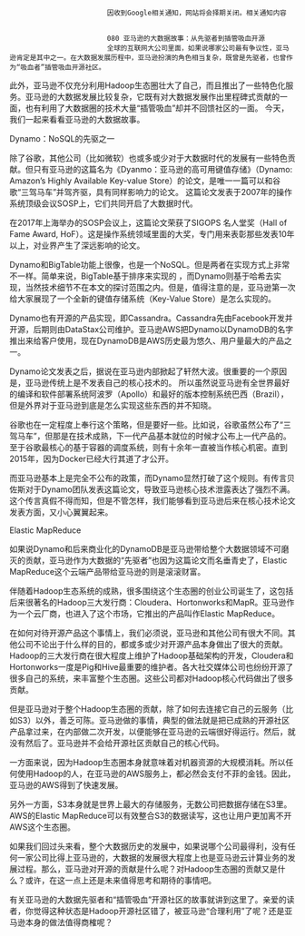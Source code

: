 
                            
                            因收到Google相关通知，网站将会择期关闭。相关通知内容
                            
                            
                            080 亚马逊的大数据故事：从先驱者到插管吸血开源
                            全球的互联网大公司里面，如果说哪家公司最有争议性，亚马逊肯定是其中之一。在大数据发展历程中，亚马逊扮演的角色相当复杂，既曾是先驱者，也曾作为“吸血者”插管吸血开源社区。

此外，亚马逊不仅充分利用Hadoop生态圈壮大了自己，而且推出了一些特色化服务。亚马逊的大数据发展比较复杂，它既有对大数据发展作出里程碑式贡献的一面，也有利用了大数据圈的技术大量“插管吸血”却并不回馈社区的一面。 今天，我们一起来看看亚马逊的大数据故事。

Dynamo：NoSQL的先驱之一

除了谷歌，其他公司（比如微软）也或多或少对于大数据时代的发展有一些特色贡献。但只有亚马逊的这篇名为《Dyanmo：亚马逊的高可用键值存储》（Dynamo: Amazon’s Highly Available Key-value Store）的论文，是唯一一篇可以和谷歌“三驾马车”并驾齐驱，具有同样影响力的论文。 这篇论文发表于2007年的操作系统顶级会议SOSP上，它们共同开启了大数据时代。

在2017年上海举办的SOSP会议上，这篇论文荣获了SIGOPS 名人堂奖（Hall of Fame Award, HoF）。这是操作系统领域里面的大奖，专门用来表彰那些发表10年以上，对业界产生了深远影响的论文。

Dynamo和BigTable功能上很像，也是一个NoSQL。但是两者在实现方式上非常不一样。简单来说，BigTable基于排序来实现的 ，而Dynamo则基于哈希去实现，当然技术细节不在本文的探讨范围之内。但是，值得注意的是，亚马逊第一次给大家展现了一个全新的键值存储系统（Key-Value Store）是怎么实现的。

Dynamo也有开源的产品实现，即Cassandra。Cassandra先由Facebook开发并开源，后期则由DataStax公司维护。亚马逊AWS把Dynamo以DynamoDB的名字推出来给客户使用，现在DynamoDB是AWS历史最为悠久、用户量最大的产品之一。

Dynamo论文发表之后，据说在亚马逊内部掀起了轩然大波。很重要的一个原因是，亚马逊传统上是不发表自己的核心技术的。 所以虽然说亚马逊有全世界最好的编译和软件部署系统阿波罗（Apollo）和最好的版本控制系统巴西（Brazil），但是外界对于亚马逊到底是怎么实现这些东西的并不知晓。

谷歌也在一定程度上奉行这个策略，但是要好一些。比如说，谷歌虽然公布了“三驾马车”，但那是在技术成熟，下一代产品基本就位的时候才公布上一代产品的。至于谷歌最核心的基于容器的调度系统，则有十余年一直被当作核心机密。直到2015年，因为Docker已经大行其道了才公开。

而亚马逊基本上是完全不公布的政策，而Dynamo显然打破了这个规则。有传言贝佐斯对于Dynamo团队发表这篇论文，导致亚马逊核心技术泄露表达了强烈不满。这个传言真假不得而知，但是不管怎样，我们能够看到亚马逊后来在核心技术论文发表方面，又小心翼翼起来。

Elastic MapReduce

如果说Dynamo和后来商业化的DynamoDB是亚马逊带给整个大数据领域不可磨灭的贡献，亚马逊作为大数据的“先驱者”也因为这篇论文而名垂青史了，Elastic MapReduce这个云端产品带给亚马逊的则是滚滚财富。

伴随着Hadoop生态系统的成熟，很多围绕这个生态圈的创业公司诞生了，这包括后来很著名的Hadoop三大发行商：Cloudera、Hortonworks和MapR。亚马逊作为一个云厂商，也进入了这个市场，它推出的产品叫作Elastic MapReduce。

在如何对待开源产品这个事情上，我们必须说，亚马逊和其他公司有很大不同。其他公司不论出于什么样的目的，都或多或少对开源产品本身做出了很大的贡献。Hadoop的三大发行商在很大程度上维护了Hadoop基础架构的开发，Cloudera和Hortonworks一度是Pig和Hive最重要的维护者。各大社交媒体公司也纷纷开源了很多自己的系统，来丰富整个生态圈。这些公司都对Hadoop核心代码做出了很多贡献。

但是亚马逊对于整个Hadoop生态圈的贡献，除了如何去连接它自己的云服务（比如S3）以外，善乏可陈。亚马逊做的事情，典型的做法就是把已成熟的开源社区产品拿过来，在内部做二次开发，以便能够在亚马逊的云端很好得运行。然后，就没有然后了。亚马逊并不会给开源社区贡献自己的核心代码。

一方面来说，因为Hadoop生态圈本身就意味着对机器资源的大规模消耗。所以任何使用Hadoop的人，在亚马逊的AWS服务上，都必然会支付不菲的金钱。因此，亚马逊的AWS得到了快速发展。

另外一方面，S3本身就是世界上最大的存储服务，无数公司把数据存储在S3里。AWS的Elastic MapReduce可以有效整合S3的数据读写，这也让用户更加离不开AWS这个生态圈。

如果我们回过头来看，整个大数据历史的发展中，如果说哪个公司最得利，没有任何一家公司比得上亚马逊的，大数据的发展很大程度上也是亚马逊云计算业务的发展过程。那么，亚马逊对开源的贡献是什么呢？对Hadoop生态圈的贡献又是什么？或许，在这一点上还是未来值得思考和期待的事情吧。

有关亚马逊的大数据先驱者和“插管吸血”开源社区的故事就讲到这里了。亲爱的读者，你觉得这种状态是Hadoop开源社区错了，被亚马逊“合理利用”了呢？还是亚马逊本身的做法值得商榷呢？

                        
                        
                            